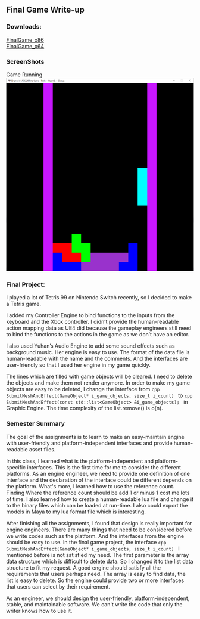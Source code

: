 
## Final Game Write-up  

### Downloads: 

[FinalGame_x86](https://github.com/XingnanChen/Engineer2/blob/master/FinalGame/Tetris_x86.zip?raw=true)  
[FinalGame_x64](https://github.com/XingnanChen/Engineer2/blob/master/FinalGame/Tetris_x64.zip?raw=true)  

### ScreenShots  
Game Running  
![Image](FinalGame/gamerunning.png)  

### Final Project:  
I played a lot of Tetris 99 on Nintendo Switch recently, so I decided to make a Tetris game.  
 
I added my Controller Engine to bind functions to the inputs from the keyboard and the Xbox controller. I didn’t provide the human-readable action mapping data as UE4 did because the gameplay engineers still need to bind the functions to the actions in the game as we don’t have an editor.  
 
I also used Yuhan’s Audio Engine to add some sound effects such as background music. Her engine is easy to use. The format of the data file is human-readable with the name and the comments. And the interfaces are user-friendly so that I used her engine in my game quickly.  
 
The lines which are filled with game objects will be cleared. I need to delete the objects and make them not render anymore. In order to make my game objects are easy to be deleted, I change the interface from 
```cpp SubmitMeshAndEffect(GameObject* i_game_objects, size_t i_count) ``` 
to 
```cpp SubmitMeshAndEffect(const std::list<GameObject> &i_game_objects); ``` in Graphic Engine. The time complexity of the list.remove() is o(n).  
 
### Semester Summary  
 
The goal of the assignments is to learn to make an easy-maintain engine with user-friendly and platform-independent interfaces and provide human-readable asset files.   
 
In this class, I learned what is the platform-independent and platform-specific interfaces. This is the first time for me to consider the different platforms. As an engine engineer, we need to provide one definition of one interface and the declaration of the interface could be different depends on the platform. What's more, I learned how to use the reference count. Finding Where the reference count should be add 1 or minus 1 cost me lots of time. I also learned how to create a human-readable lua file and change it to the binary files which can be loaded at run-time. I also could export the models in Maya to my lua format file which is interesting.  

After finishing all the assignments, I found that design is really important for engine engineers. There are many things that need to be considered before we write codes such as the platform. And the interfaces from the engine should be easy to use. In the final game project, the interface ```cpp SubmitMeshAndEffect(GameObject* i_game_objects, size_t i_count) ``` I mentioned before is not satisfied my need. The first parameter is the array data structure which is difficult to delete data. So I changed it to the list data structure to fit my request. A good engine should satisfy all the requirements that users perhaps need. The array is easy to find data, the list is easy to delete. So the engine could provide two or more interfaces that users can select by their requirement.  

As an engineer, we should design the user-friendly, platform-independent, stable, and maintainable software. We can't write the code that only the writer knows how to use it.
 

